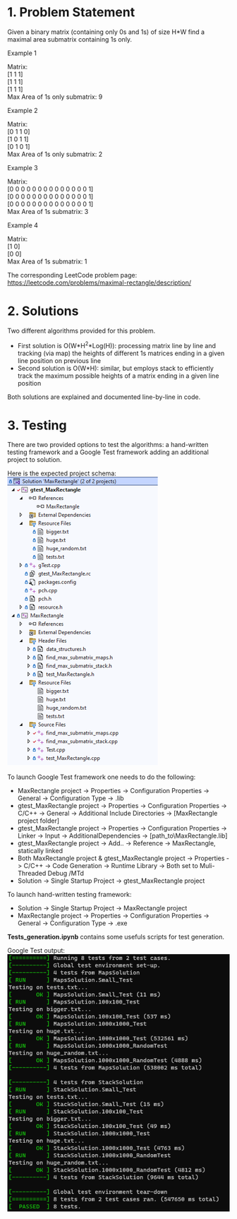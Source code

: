 # 1. Problem Statement
Given a binary matrix (containing only 0s and 1s) of size H*W find a maximal area submatrix containing 1s only.

Example 1

Matrix:<br />
[1 1 1]<br />
[1 1 1]<br />
[1 1 1]<br />
Max Area of 1s only submatrix: 9

Example 2

Matrix:<br />
[0 1 1 0]<br />
[1 0 1 1]<br />
[0 1 0 1]<br />
Max Area of 1s only submatrix: 2

Example 3

Matrix:<br />
[0 0 0 0 0 0 0 0 0 0 0 0 0 0 1]<br />
[0 0 0 0 0 0 0 0 0 0 0 0 0 0 1]<br />
[0 0 0 0 0 0 0 0 0 0 0 0 0 0 1]<br />
Max Area of 1s submatrix: 3

Example 4

Matrix:<br />
[1 0]<br />
[0 0]<br />
Max Area of 1s submatrix: 1

The corresponding LeetCode problem page: https://leetcode.com/problems/maximal-rectangle/description/

# 2. Solutions
Two different algorithms provided for this problem.
- First solution is O(W*H<sup>2</sup>*Log(H)): processing matrix line by line and tracking (via map) the heights of different 1s matrices ending in a given line position on previous line
- Second solution is O(W*H): similar, but employs stack to efficiently track the maximum possible heights of a matrix ending in a given line position

Both solutions are explained and documented line-by-line in code.

# 3. Testing
There are two provided options to test the algorithms: a hand-written testing framework and a Google Test framework adding an additional project to solution.

Here is the expected project schema:<br />
![Project](images/project.png)

To launch Google Test framework one needs to do the following:
- MaxRectangle project -> Properties -> Configuration Properties -> General -> Configuration Type -> .lib
- gtest_MaxRectangle project -> Properties -> Configuration Properties -> C/C++ -> General -> Additional Include Directories -> [MaxRectangle project folder]
- gtest_MaxRectangle project -> Properties -> Configuration Properties -> Linker -> Input -> AdditionalDependencies -> [path_to\MaxRectangle.lib]
- gtest_MaxRectangle project -> Add.. -> Reference -> MaxRectangle, statically linked
- Both MaxRectangle project & gtest_MaxRectangle project -> Properties -> C/C++ -> Code Generation -> Runtime Library -> Both set to Muli-Threaded Debug /MTd
- Solution -> Single Startup Project -> gtest_MaxRectangle project

To launch hand-written testing framework:
- Solution -> Single Startup Project -> MaxRectangle project
- MaxRectangle project -> Properties -> Configuration Properties -> General -> Configuration Type -> .exe

**Tests_generation.ipynb** contains some usefuls scripts for test generation.

Google Test output:<br />
![Tests](images/tests.png)


